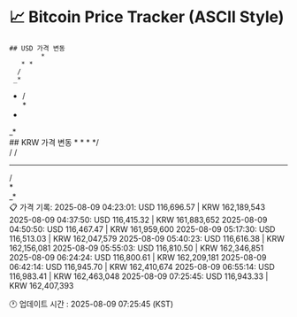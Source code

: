 # 📈 Bitcoin Price Tracker (ASCII Style)
    ## USD 가격 변동 
            * 
       * *
      /   
     _*   
*   /     
    *     
   *      
 _*       
    ## KRW 가격 변동
            * 
       * *
     */   
    / /   
*   * *   
   /      
   *      
 _*       
    📋 가격 기록:
    2025-08-09 04:23:01: USD 116,696.57 | KRW 162,189,543
2025-08-09 04:37:50: USD 116,415.32 | KRW 161,883,652
2025-08-09 04:50:50: USD 116,467.47 | KRW 161,959,600
2025-08-09 05:17:30: USD 116,513.03 | KRW 162,047,579
2025-08-09 05:40:23: USD 116,616.38 | KRW 162,156,081
2025-08-09 05:55:03: USD 116,810.50 | KRW 162,346,851
2025-08-09 06:24:24: USD 116,800.61 | KRW 162,209,181
2025-08-09 06:42:14: USD 116,945.70 | KRW 162,410,674
2025-08-09 06:55:14: USD 116,983.41 | KRW 162,463,048
2025-08-09 07:25:45: USD 116,943.33 | KRW 162,407,393
    
🕐 업데이트 시간 : 2025-08-09 07:25:45 (KST)
